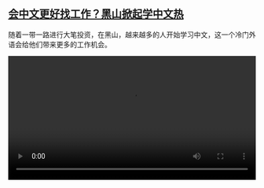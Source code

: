<!--1675586826000-->
[会中文更好找工作？黑山掀起学中文热](https://www.dw.com/zh/%E4%BC%9A%E4%B8%AD%E6%96%87%E6%9B%B4%E5%A5%BD%E6%89%BE%E5%B7%A5%E4%BD%9C%EF%BC%9F%E9%BB%91%E5%B1%B1%E6%8E%80%E8%B5%B7%E5%AD%A6%E4%B8%AD%E6%96%87%E7%83%AD%20/a-64583189)
------

<p>随着一带一路进行大笔投资，在黑山，越来越多的人开始学习中文，这一个冷门外语会给他们带来更多的工作机会。</small></p><video src="https://tvdownloaddw-a.akamaihd.net/dwtv_video/flv/vdt_zh/2023/bchi230201_001_bchi_230201_mandarin_01r_AVC_1280x720.mp4" controls style="width:100%"></video>
